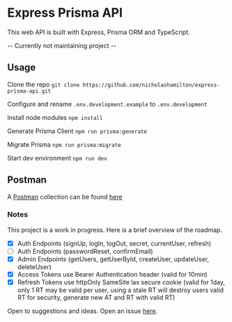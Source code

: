 # Express Prisma API
This web API is built with Express, Prisma ORM and TypeScript.

-- Currently not maintaining project --

## Usage
Clone the repo `git clone https://github.com/nicholashamilton/express-prisma-api.git`

Configure and rename `.env.development.example` to `.env.development`

Install node modules `npm install`

Generate Prisma Client `npm run prisma:generate`

Migrate Prisma `npm run prisma:migrate`

Start dev environment `npm run dev`

## Postman
A [Postman](https://www.postman.com/) collection can be found [here](https://github.com/nicholashamilton/express-prisma-api/blob/main/postman_collection.json)

### Notes
This project is a work in progress. Here is a brief overview of the roadmap.

 * [x] Auth Endpoints (signUp, logIn, logOut, secret, currentUser, refresh)
 * [ ] Auth Endpoints (passwordReset, confirmEmail)
 * [x] Admin Endpoints (getUsers, getUserById, createUser, updateUser, deleteUser)
 * [x] Access Tokens use Bearer Authentication header (valid for 10min)
 * [x] Refresh Tokens use httpOnly SameSite lax secure cookie (valid for 1day, only 1 RT may be valid per user, using a stale RT will destroy users valid RT for security, generate new AT and RT with valid RT)

Open to suggestions and ideas. Open an issue [here](https://github.com/nicholashamilton/express-prisma-api/issues).
